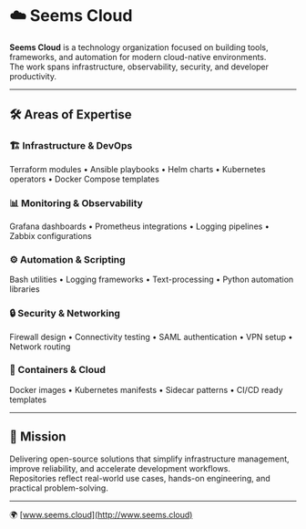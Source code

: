 # ☁️ Seems Cloud

**Seems Cloud** is a technology organization focused on building tools, frameworks, and automation for modern cloud-native environments.  
The work spans infrastructure, observability, security, and developer productivity.

---

## 🛠️ Areas of Expertise

### 🏗️ Infrastructure & DevOps
Terraform modules • Ansible playbooks • Helm charts • Kubernetes operators • Docker Compose templates  

### 📊 Monitoring & Observability
Grafana dashboards • Prometheus integrations • Logging pipelines • Zabbix configurations  

### ⚙️ Automation & Scripting
Bash utilities • Logging frameworks • Text-processing • Python automation libraries  

### 🔒 Security & Networking
Firewall design • Connectivity testing • SAML authentication • VPN setup • Network routing  

### 🐳 Containers & Cloud
Docker images • Kubernetes manifests • Sidecar patterns • CI/CD ready templates  

---

## 🎯 Mission

Delivering open-source solutions that simplify infrastructure management, improve reliability, and accelerate development workflows.  
Repositories reflect real-world use cases, hands-on engineering, and practical problem-solving.

---

🌍 [www.seems.cloud](http://www.seems.cloud)

